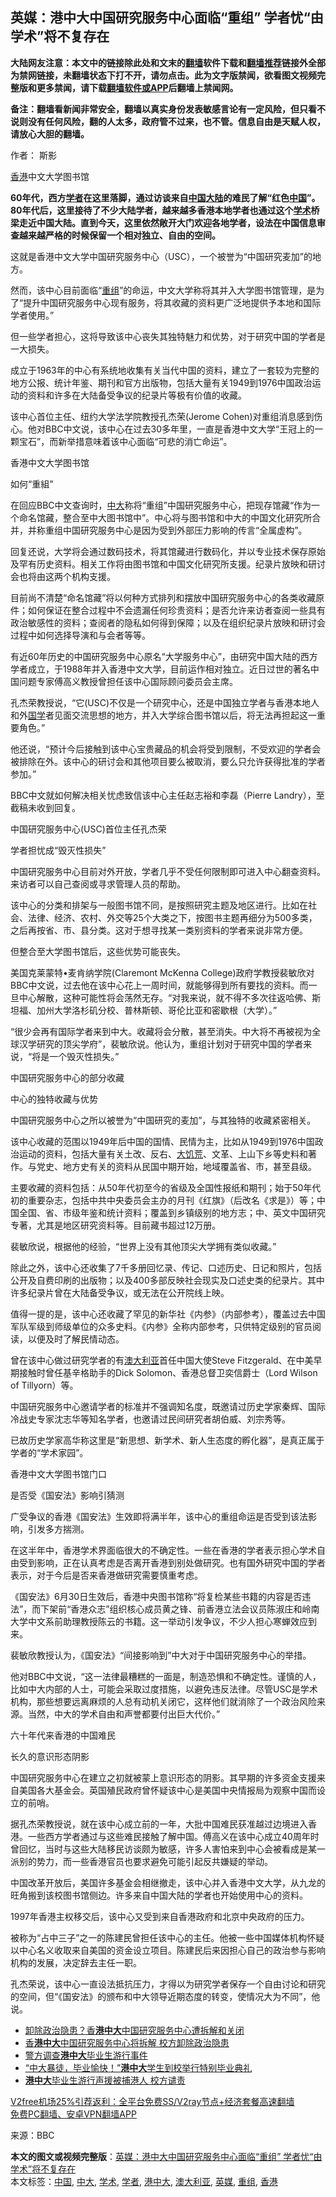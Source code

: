  <h2>英媒：港中大中国研究服务中心面临“重组” 学者忧“由学术”将不复存在</h2> <p class="notice"><b>大陆网友注意：本文中的链接除此处和文末的<a href="https://github.com/bannedbook/fanqiang" >翻墙</a>软件下载和<a href="https://github.com/killgcd/justmysocks/blob/master/README.md">翻墙推荐</a>链接外全部为禁网链接，未翻墙状态下打不开，请勿点击。此为文字版禁闻，欲看图文视频完整版和更多禁闻，请下载<a href="https://github.com/bannedbook/fanqiang">翻墙软件或APP</a>后翻墙上禁闻网。</p><p>备注：翻墙看新闻非常安全，翻墙以真实身份发表敏感言论有一定风险，但只看不说则没有任何风险，翻的人太多，政府管不过来，也不管。信息自由是天赋人权，请放心大胆的翻墙。</b></p>  <div class="entry"> <p>作者： 斯影</p> <p id="conimg"><a href="https://www.bannedbook.org/bnews/tag/%e9%a6%99%e6%b8%af/" class="st_tag internal_tag" rel="tag" title="标签 香港 下的日志">香港</a>中文大学图书馆</p> <p><strong>60年代，西方<a href="https://www.bannedbook.org/bnews/tag/%e5%ad%a6%e8%80%85/" class="st_tag internal_tag" rel="tag" title="标签 学者 下的日志">学者</a>在这里落脚，通过访谈来自<span class='wp_keywordlink_affiliate'><a href="https://www.bannedbook.org/" title="中国" target="_blank">中国</a></span><span class='wp_keywordlink_affiliate'><a href="https://www.bannedbook.org/" title="大陆" target="_blank">大陆</a></span>的难民了解“红色<a href="https://www.bannedbook.org/bnews/tag/%E4%B8%AD%E5%9B%BD/" class="st_tag internal_tag" rel="tag" title="标签 中国 下的日志">中国</a>”。80年代后，这里接待了不少大陆学者，越来越多香港本地学者也通过这个<a href="https://www.bannedbook.org/bnews/tag/%E5%AD%A6%E6%9C%AF/" class="st_tag internal_tag" rel="tag" title="标签 学术 下的日志">学术</a>桥梁走近中国大陆。直到今天，这里依然敞开大门欢迎各地学者，设法在中国信息审查越来越严格的时候保留一个相对独立、自由的空间。</strong></p> <p>这就是香港中文大学中国研究服务中心（USC），一个被誉为“中国研究麦加”的地方。</p> <p>然而，该中心目前面临“<a href="https://www.bannedbook.org/bnews/tag/%E9%87%8D%E7%BB%84/" class="st_tag internal_tag" rel="tag" title="标签 重组 下的日志">重组</a>”的命运，中文大学称将其并入大学图书馆管理，是为了“提升中国研究服务中心现有服务，将其收藏的资料更广泛地提供予本地和国际学者使用。”</p> <p>但一些学者担心，这将导致该中心丧失其独特魅力和优势，对于研究中国的学者是一大损失。</p> <p>成立于1963年的中心有系统地收集有关当代中国的资料，建立了一套较为完整的地方公报、统计年鉴、期刊和官方出版物，包括大量有关1949到1976中国政治运动的资料和许多在大陆备受争议的纪录片等极有价值的收藏。</p> <p>该中心首位主任、纽约大学法学院教授孔杰荣(Jerome Cohen)对重组消息感到伤心。他对BBC中文说，该中心在过去30多年里，一直是香港中文大学“王冠上的一颗宝石”，而新举措意味着该中心面临“可悲的消亡命运”。</p> <p>香港中文大学图书馆</p> <p>如何“重組”</p> <p>在回应BBC中文查询时，<a href="https://www.bannedbook.org/bnews/tag/%E4%B8%AD%E5%A4%A7/" class="st_tag internal_tag" rel="tag" title="标签 中大 下的日志">中大</a>称将“重组”中国研究服务中心，把现存馆藏“作为一个命名馆藏，整合至中大图书馆中”。中心将与图书馆和中大的中国文化研究所合并，并称重组中国研究服务中心是因为受到外部压力影响的传言“全属虚构”。</p> <p>回复还说，大学将会通过数码技术，将其馆藏进行数码化，并以专业技术保存原始及罕有历史资料。相关工作将由图书馆和中国文化研究所支援。纪录片放映和研讨会也将由这两个机构支援。</p>  <p>目前尚不清楚“命名馆藏”将以何种方式排列和摆放中国研究服务中心的各类收藏原件；如何保证在整合过程中不会遗漏任何珍贵资料；是否允许来访者查阅一些具有政治敏感性的资料；查阅者的隐私如何得到保障；以及在组织纪录片放映和研讨会过程中如何选择导演和与会者等等。</p> <p>有近60年历史的中国研究服务中心原名“大学服务中心”，由研究中国大陆的西方学者成立，于1988年并入香港中文大学，目前运作相对独立。近日过世的著名中国问题专家傅高义教授曾担任该中心国际顾问委员会主席。</p> <p>孔杰荣教授说，“它(USC)不仅是一个研究中心，还是中国独立学者与香港本地人和外<span class='wp_keywordlink'><a href="https://www.bannedbook.org/forum24/" title="国学传统文化禁书" target="_blank">国学</a></span>者见面交流思想的地方，并入大学综合图书馆以后，将无法再担起这一重要角色。”</p> <p>他还说，“预计今后接触到该中心宝贵藏品的机会将受到限制，不受欢迎的学者会被排除在外。该中心的研讨会和其他项目要么被取消，要么只允许获得批准的学者参加。”</p> <p>BBC中文就如何解决相关忧虑致信该中心主任赵志裕和李磊（Pierre Landry），至截稿未收到回复。</p> <p>中国研究服务中心(USC)首位主任孔杰荣</p> <p>学者担忧成“毁灭性损失”</p> <p>中国研究服务中心目前对外开放，学者几乎不受任何限制即可进入中心翻查资料。来访者可以自己查阅或寻求管理人员的帮助。</p> <p>该中心的分类和排架与一般图书馆不同，是按照研究主题及地区进行。比如在社会、法律、经济、农村、外交等25个大类之下，按图书主题再细分为500多类，之后再按省、市、县分类。这对于想寻找某一类别资料的学者来说非常方便。</p> <p>但整合至大学图书馆后，这些优势可能丧失。</p> <p>美国克莱蒙特•麦肯纳学院(Claremont McKenna College)政府学教授裴敏欣对BBC中文说，过去他在该中心花上一周时间，就能够得到所有要找的资料。而一旦中心解散，这种可能性将会荡然无存。“对我来说，就不得不多次往返哈佛、斯坦福、加州大学洛杉矶分校、普林斯顿、哥伦比亚和密歇根（大学）。”</p> <p>“很少会再有国际学者来到中大。收藏将会分散，甚至消失。中大将不再被视为全球汉学研究的顶尖学府”，裴敏欣说。他认为，重组计划对于研究中国的学者来说，“将是一个毁灭性损失。”</p>  <p>中国研究服务中心的部分收藏</p> <p>中心的独特收藏与优势</p> <p>中国研究服务中心之所以被誉为“中国研究的麦加”，与其独特的收藏紧密相关。</p> <p>该中心收藏的范围以1949年后中国的国情、民情为主，比如从1949到1976中国政治运动的资料，包括大量有关土改、反右、<span class='wp_keywordlink'><a href="https://www.bannedbook.org/forum2/topic255.html" title="墓碑──中国六十年代大饥荒纪实" target="_blank">大饥荒</a></span>、文革、上山下乡等史料和著作。与党史、地方史有关的资料从民国中期开始，地域覆盖省、市，甚至县级。</p> <p>主要收藏的资料包括：从50年代初至今的省级及全国性报纸和期刊；始于50年代初的重要杂志，包括中共中央委员会主办的月刊《红旗》（后改名《求是》）等；中国全国、省、市级年鉴和统计资料；覆盖到乡镇级别的地方志；中、英文中国研究专著，尤其是地区研究资料等。目前藏书超过12万册。</p> <p>裴敏欣说，根据他的经验，“世界上没有其他顶尖大学拥有类似收藏。”</p> <p>除此之外，该中心还收集了7千多册回忆录、传记、口述历史、日记和照片，包括公开及自费印刷的出版物；以及400多部反映社会现实及口述史类的纪录片。其中许多纪录片曾在大陆备受争议，或无法在公开院线上映。</p> <p>值得一提的是，该中心还收藏了罕见的新华社《内参》（内部参考），覆盖过去中国军队军级到师级单位的众多史料。《内参》全称内部参考，只供特定级别的官员阅读，以便及时了解民情动态。</p> <p>曾在该中心做过研究学者的有<a href="https://www.bannedbook.org/bnews/tag/%e6%be%b3%e5%a4%a7%e5%88%a9%e4%ba%9a/" class="st_tag internal_tag" rel="tag" title="标签 澳大利亚 下的日志">澳大利亚</a>首任中国大使Steve Fitzgerald、在中美早期接触时曾任基辛格助手的Dick Solomon、香港总督卫奕信爵士（Lord Wilson of Tillyorn）等。</p> <p>中国研究服务中心邀请学者的标准并不强调知名度，既邀请过历史学家秦辉、国际冷战史专家沈志华等知名学者，也邀请过民间研究者胡伯威、刘宗秀等。</p> <p>已故历史学家高华称这里是“新思想、新学术、新人生态度的孵化器”，是真正属于学者的“学术家园”。</p> <p>香港中文大学图书馆门口</p>  <p>是否受《国安法》影响引猜测</p> <p>广受争议的香港《国安法》生效即将满半年，该中心的重组命运是否受到该法影响，引发多方揣测。</p> <p>在这半年中，香港学术界面临很大的不确定性。一些在香港的学者表示担心学术自由受到影响，正在认真考虑是否离开香港到别处做研究。也有国外研究中国的学者表示，对于今后是否来香港做研究需要慎重考虑。</p> <p>《国安法》6月30日生效后，香港中央图书馆称“将复检某些书籍的内容是否违法”，而下架前“香港众志”组织核心成员黄之锋、前香港立法会议员陈淑庄和岭南大学中文系前助理教授陈云的书籍。这一举动引发争议，不少人担心寒蝉效应到来。</p> <p>裴敏欣教授认为，《国安法》“间接影响到”中大对于中国研究服务中心的举措。</p> <p>他对BBC中文说，“这一法律最糟糕的一面是，制造恐惧和不确定性。谨慎的人，比如中大内部的人士，可能会采取过度措施，以避免违反法律。尽管USC是学术机构，那些想要远离麻烦的人总有动机关闭它，这样他们就消除了一个政治风险来源。当然，中大的学术自由和声誉都要付出巨大代价。”</p> <p>六十年代来香港的中国难民</p> <p>长久的意识形态阴影</p> <p>中国研究服务中心在建立之初就被蒙上意识形态的阴影。其早期的许多资金支援来自美国各大基金会。英国殖民政府曾怀疑该中心是美国中央情报局为观察中国而设立的前哨。</p> <p>据孔杰荣教授说，就在该中心成立前的一年，大批中国难民获准越过边境进入香港。一些西方学者通过与这些难民接触了解中国。傅高义在该中心成立40周年时曾回忆，当时与这些大陆移民访谈颇为敏感，许多人害怕来到中心会被看成是某一派别的势力，而一些香港官员也要求避免可能引起反共嫌疑的举动。</p> <p>中国改革开放后，美国许多基金会相继撤走，该中心并入香港中文大学，从九龙的旺角搬到该校图书馆侧边。许多来自中国大陆的学者也开始使用中心的资料。</p> <p>1997年香港主权移交后，该中心又受到来自香港政府和北京中央政府的压力。</p>  <p>被称为“占中三子”之一的陈建民曾担任该中心的主任。他被一些中国媒体机构怀疑以中心名义收取来自美国的资金设立项目。陈建民后来因担心自己的政治参与影响机构的发展，决定辞去主任一职。</p> <p>孔杰荣说，该中心一直设法抵抗压力，才得以为研究学者保存一个自由讨论和研究的空间，但“《国安法》的颁布和中大领导近期态度的转变，使情况大为不同”，他说。</p> <ul class='op-related-articles' title='相关阅读'> <li><a href='https://www.bannedbook.org/bnews/headline/20201227/1455567.html' target='_blank'>卸除政治隐患？香<b>港中大</b>中国研究服务中心遭拆解和关闭</a></li> <li><a href='https://www.bannedbook.org/bnews/headline/20201226/1455498.html' target='_blank'>香<b>港中大</b>中国研究服务中心将拆解 校方卸除政治隐患</a></li> <li><a href='https://www.bannedbook.org/bnews/headline/20201120/1434318.html' target='_blank'>警方调查<b>港中大</b>毕业生游行事件</a></li> <li><a href='https://www.bannedbook.org/bnews/headline/20201120/1433775.html' target='_blank'>“中大暴徒，毕业愉快！”<b>港中大</b>学生到校举行特别毕业典礼</a></li> <li><a href='https://www.bannedbook.org/bnews/headline/20201119/1433706.html' target='_blank'><b>港中大</b>毕业生游行声援被捕港人 校方谴责</a></li> </ul> <p class="texttj"> <a href="https://www.bannedbook.org/forum23/topic22702.html" target="_blank">V2free机场25%引荐返利：全平台免费SS/V2ray节点+经济套餐高速翻墙</a><br/> <a href="https://github.com/bannedbook/fanqiang/wiki/%E7%A6%81%E9%97%BB%E7%BD%91%E5%AE%89%E5%8D%93%E7%BF%BB%E5%A2%99%E6%96%B0%E9%97%BBAPP" target="_blank">免费PC翻墙、安卓VPN翻墙APP</a></p><p> 来源：BBC </p><a name='sharetosocial'></a>       <div><b>本文的图文或视频完整版</b>：<a href='https://www.bannedbook.org/bnews/comments/20201227/1455784.html'>英媒：港中大中国研究服务中心面临“重组” 学者忧“由学术”将不复存在</a></div>  </div><!--END ENTRY--> <div class="postfooter"> <div>本文标签：<a href="https://www.bannedbook.org/bnews/tag/%E4%B8%AD%E5%9B%BD/" rel="tag">中国</a>, <a href="https://www.bannedbook.org/bnews/tag/%E4%B8%AD%E5%A4%A7/" rel="tag">中大</a>, <a href="https://www.bannedbook.org/bnews/tag/%E5%AD%A6%E6%9C%AF/" rel="tag">学术</a>, <a href="https://www.bannedbook.org/bnews/tag/%e5%ad%a6%e8%80%85/" rel="tag">学者</a>, <a href="https://www.bannedbook.org/bnews/tag/%E6%B8%AF%E4%B8%AD%E5%A4%A7/" rel="tag">港中大</a>, <a href="https://www.bannedbook.org/bnews/tag/%e6%be%b3%e5%a4%a7%e5%88%a9%e4%ba%9a/" rel="tag">澳大利亚</a>, <a href="https://www.bannedbook.org/bnews/tag/%e8%8b%b1%e5%aa%92/" rel="tag">英媒</a>, <a href="https://www.bannedbook.org/bnews/tag/%E9%87%8D%E7%BB%84/" rel="tag">重组</a>, <a href="https://www.bannedbook.org/bnews/tag/%e9%a6%99%e6%b8%af/" rel="tag">香港</a></div>  </div><!--END POSTFOOTER--> 